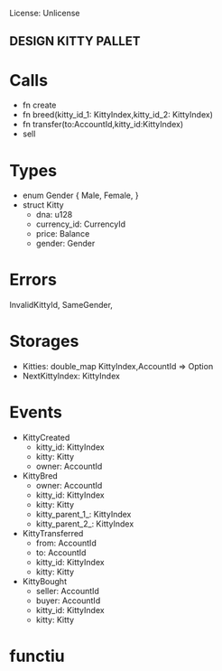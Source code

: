 License: Unlicense
## DESIGN KITTY PALLET
# Calls
* fn create
* fn breed(kitty_id_1: KittyIndex,kitty_id_2: KittyIndex)
* fn transfer(to:AccountId,kitty_id:KittyIndex)
* sell
# Types
* enum Gender {
    Male,
    Female,
}
* struct Kitty
    * dna: u128
    * currency_id: CurrencyId
    * price: Balance
    * gender: Gender
# Errors
InvalidKittyId,
SameGender,
# Storages
* Kitties: double_map KittyIndex,AccountId => Option<Kitty>
* NextKittyIndex: KittyIndex
# Events
* KittyCreated
    * kitty_id: KittyIndex
    * kitty: Kitty
    * owner: AccountId
* KittyBred
    * owner: AccountId
    * kitty_id: KittyIndex
    * kitty: Kitty
    * kitty_parent_1_: KittyIndex
    * kitty_parent_2_: KittyIndex
* KittyTransferred
    * from: AccountId
    * to: AccountId
    * kitty_id: KittyIndex
    * kitty: Kitty
* KittyBought
    * seller: AccountId
    * buyer: AccountId
    * kitty_id: KittyIndex
    * kitty: Kitty
# functiu 


